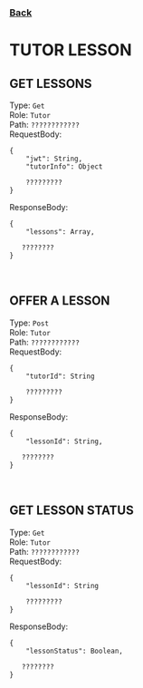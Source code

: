 ### [Back](./Main.md)

# TUTOR LESSON

## **GET LESSONS**

Type: `Get`  
Role: `Tutor`  
Path: `????????????`  
RequestBody:

```
{
    "jwt": String,
    "tutorInfo": Object

    ?????????
}
```

ResponseBody:

```
{
    "lessons": Array,

   ????????
}
```

<br>

## **OFFER A LESSON**

Type: `Post`  
Role: `Tutor`  
Path: `????????????`  
RequestBody:

```
{
    "tutorId": String

    ?????????
}
```

ResponseBody:

```
{
    "lessonId": String,

   ????????
}
```

<br>

## **GET LESSON STATUS**

Type: `Get`  
Role: `Tutor`  
Path: `????????????`  
RequestBody:

```
{
    "lessonId": String

    ?????????
}
```

ResponseBody:

```
{
    "lessonStatus": Boolean,

   ????????
}
```

